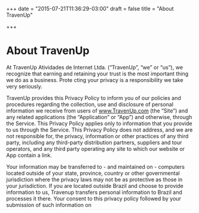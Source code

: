 +++
date = "2015-07-21T11:36:29-03:00"
draft = false
title = "About TravenUp"

+++

# About TravenUp
At TravenUp Atividades de Internet Ltda. (“TravenUp”, “we” or “us”), we recognize that earning and retaining your trust is the most important thing we do as a business. Prote cting your privacy is a responsibility we take very seriously. 

TravenUp provides this Privacy Policy to inform you of our policies and procedures regarding the collection, use and disclosure of personal information we receive from users of www.TravenUp.com (the “Site”) and any related applications (the “Application” or “App”) and otherwise, through the Service. This Privacy Policy applies only to information that you provide to us through the Service. This Privacy Policy does not address, and we are not responsible for, the privacy, information or other practices of any third party, including any third-party distribution partners, suppliers and tour operators, and any third party operating any site to which our website or App contain a link. 

Your information may be transferred to - and maintained on - computers located outside of your state, province, country or other governmental jurisdiction where the privacy laws may not be as protective as those in your jurisdiction. If you are located outside Brazil and choose to provide information to us, Travenup transfers personal information to Brazil and processes it there. Your consent to this privacy policy followed by your submission of such information on


